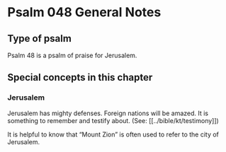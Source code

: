 # Psalm 048 General Notes
## Type of psalm

Psalm 48 is a psalm of praise for Jerusalem.

## Special concepts in this chapter

### Jerusalem
Jerusalem has mighty defenses. Foreign nations will be amazed. It is something to remember and testify about. (See: [[../bible/kt/testimony]])

It is helpful to know that “Mount Zion” is often used to refer to the city of Jerusalem.